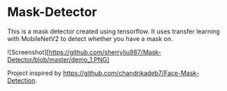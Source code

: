 # Mask-Detector

This is a mask detector created using tensorflow. It uses transfer learning with MobileNetV2 to detect whether you have a mask on. 

![Screenshot][https://github.com/sherryliu987/Mask-Detector/blob/master/demo_1.PNG]

Project inspired by https://github.com/chandrikadeb7/Face-Mask-Detection. 
